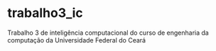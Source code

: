 # trabalho3_ic
Trabalho 3 de inteligência computacional do curso de engenharia da computação da Universidade Federal do Ceará
